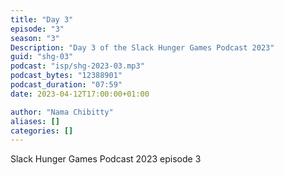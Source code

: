 ```yaml
---
title: "Day 3"
episode: "3"
season: "3"
Description: "Day 3 of the Slack Hunger Games Podcast 2023"
guid: "shg-03"
podcast: "isp/shg-2023-03.mp3"
podcast_bytes: "12388901"
podcast_duration: "07:59"
date: 2023-04-12T17:00:00+01:00

author: "Nama Chibitty"
aliases: []
categories: []
---
```


Slack Hunger Games Podcast 2023 episode 3